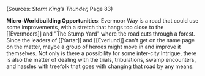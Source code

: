 
(Sources: *Storm King’s Thunder,* Page 83)

**Micro-Worldbuilding Opportunities**: Evermoor Way is a road that could use some improvements, with a stretch that hangs too close to the [[Evermoors]] and "The Stump Yard" where the road cuts through a forest. Since the leaders of [[Yartar]] and [[Everlund]] can't get on the same page on the matter, maybe a group of heroes might move in and improve it themselves. Not only is there a possibility for some inter-city Intrigue, there is also the matter of dealing with the trials, tribulations, swamp encounters, and hassles with treefolk that goes with changing that road by any means.
